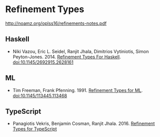# Refinement Types

http://noamz.org/oplss16/refinements-notes.pdf

## Haskell

* Niki Vazou, Eric L. Seidel, Ranjit Jhala, Dimitrios Vytiniotis, Simon Peyton-Jones. 2014. [Refinement Types For Haskell](http://goto.ucsd.edu/~nvazou/refinement_types_for_haskell.pdf). [doi:10.1145/2692915.2628161](http://dx.doi.org/10.1145/2692915.2628161)

## ML

* Tim Freeman, Frank Pfenning. 1991. [Refinement Types for ML](https://www.cs.cmu.edu/~fp/papers/pldi91.pdf). [doi:10.1145/113445.113468](http://dx.doi.org/10.1145/113445.113468)

## TypeScript

* Panagiotis Vekris, Benjamin Cosman, Ranjit Jhala. 2016. [Refinement Types for TypeScript](http://arxiv.org/pdf/1604.02480v1)

